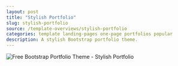 ```yaml
---
layout: post
title: "Stylish Portfolio"
slug: stylish-portfolio
source: /template-overviews/stylish-portfolio
categories: template landing-pages one-page portfolios popular
description: A stylish Bootstrap portfolio theme.
---
```


<img src="/assets/img/templates/stylish-portfolio.jpg" class="img-responsive" alt="Free Bootstrap Portfolio Theme - Stylish Portfolio">